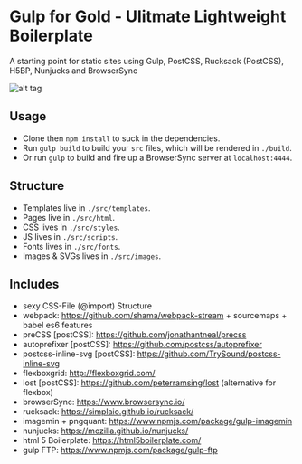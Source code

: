 # Gulp for Gold - Ulitmate Lightweight Boilerplate
A starting point for static sites using Gulp, PostCSS, Rucksack (PostCSS), H5BP, Nunjucks and BrowserSync

![alt tag](http://ahmed-badawy.com/blog/wp-content/uploads/2015/02/gulp.png)


## Usage
- Clone then `npm install` to suck in the dependencies.
- Run `gulp build` to build your `src` files, which will be rendered in `./build`.
- Or run `gulp` to build and fire up a BrowserSync server at `localhost:4444`.

## Structure
- Templates live in `./src/templates`.
- Pages live in `./src/html`.
- CSS lives in `./src/styles`.
- JS lives in `./src/scripts`.
- Fonts lives in `./src/fonts`.
- Images & SVGs lives in `./src/images`.

## Includes
- sexy CSS-File (@import) Structure
- webpack: https://github.com/shama/webpack-stream + sourcemaps + babel es6 features
- preCSS [postCSS]: https://github.com/jonathantneal/precss
- autoprefixer [postCSS]: https://github.com/postcss/autoprefixer
- postcss-inline-svg [postCSS]: https://github.com/TrySound/postcss-inline-svg
- flexboxgrid: http://flexboxgrid.com/ 
- lost [postCSS]: https://github.com/peterramsing/lost (alternative for flexbox)
- browserSync: https://www.browsersync.io/
- rucksack: https://simplaio.github.io/rucksack/
- imagemin + pngquant: https://www.npmjs.com/package/gulp-imagemin
- nunjucks: https://mozilla.github.io/nunjucks/
- html 5 Boilerplate: https://html5boilerplate.com/
- gulp FTP: https://www.npmjs.com/package/gulp-ftp

